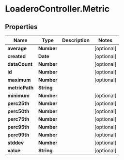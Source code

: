 # LoaderoController.Metric

## Properties
Name | Type | Description | Notes
------------ | ------------- | ------------- | -------------
**average** | **Number** |  | [optional] 
**created** | **Date** |  | [optional] 
**dataCount** | **Number** |  | [optional] 
**id** | **Number** |  | [optional] 
**maximum** | **Number** |  | [optional] 
**metricPath** | **String** |  | 
**minimum** | **Number** |  | [optional] 
**perc25th** | **Number** |  | [optional] 
**perc50th** | **Number** |  | [optional] 
**perc75th** | **Number** |  | [optional] 
**perc95th** | **Number** |  | [optional] 
**perc99th** | **Number** |  | [optional] 
**stddev** | **Number** |  | [optional] 
**value** | **String** |  | [optional] 
